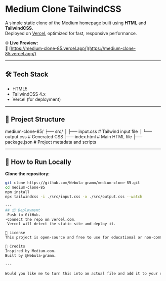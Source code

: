 # Medium Clone TailwindCSS

A simple static clone of the Medium homepage built using **HTML** and **TailwindCSS**.  
Deployed on [Vercel](https://vercel.com), optimized for fast, responsive performance.

🌐 **Live Preview:**  
🔗 [https://medium-clone-85.vercel.app/](https://medium-clone-85.vercel.app/)

---

## 🛠 Tech Stack

- HTML5
- TailwindCSS 4.x
- Vercel (for deployment)

---

## 📁 Project Structure

medium-clone-85/
├── src/
│ ├── input.css # Tailwind input file
│ └── output.css # Generated CSS
├── index.html # Main HTML file
├── package.json # Project metadata and scripts

---

## 🚀 How to Run Locally

 **Clone the repository**:
   ```bash
   git clone https://github.com/Nebula-gramm/medium-clone-85.git
   cd medium-clone-85
   npm install
   npx tailwindcss -i ./src/input.css -o ./src/output.css --watch

---
## 📦 Deployment
-Push to GitHub.
-Connect the repo on vercel.com.
-Vercel will detect the static site and deploy it.

📃 License
This project is open-source and free to use for educational or non-commercial purposes.

🙌 Credits
Inspired by Medium.com.
Built by @Nebula-gramm.

---

Would you like me to turn this into an actual file and add it to your repo too?
